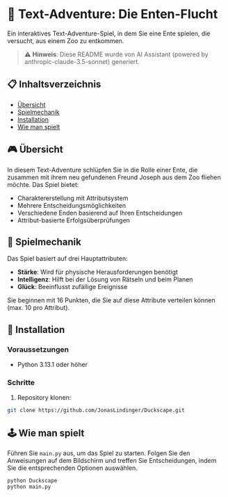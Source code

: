 # 🦆 Text-Adventure: Die Enten-Flucht

Ein interaktives Text-Adventure-Spiel, in dem Sie eine Ente spielen, die versucht, aus einem Zoo zu entkommen.

> ⚠️ **Hinweis**: Diese README wurde von AI Assistant (powered by anthropic-claude-3.5-sonnet) generiert.

## 📋 Inhaltsverzeichnis

- [Übersicht](#übersicht)
- [Spielmechanik](#spielmechanik)
- [Installation](#installation)
- [Wie man spielt](#wie-man-spielt)

## 🎮 Übersicht

In diesem Text-Adventure schlüpfen Sie in die Rolle einer Ente, die zusammen mit ihrem neu gefundenen Freund Joseph aus dem Zoo fliehen möchte. Das Spiel bietet:

- Charaktererstellung mit Attributsystem
- Mehrere Entscheidungsmöglichkeiten
- Verschiedene Enden basierend auf Ihren Entscheidungen
- Attribut-basierte Erfolgsüberprüfungen

## 🎲 Spielmechanik

Das Spiel basiert auf drei Hauptattributen:
- **Stärke**: Wird für physische Herausforderungen benötigt
- **Intelligenz**: Hilft bei der Lösung von Rätseln und beim Planen
- **Glück**: Beeinflusst zufällige Ereignisse

Sie beginnen mit 16 Punkten, die Sie auf diese Attribute verteilen können (max. 10 pro Attribut).

## 💾 Installation

### Voraussetzungen
- Python 3.13.1 oder höher

### Schritte

1. Repository klonen:
```bash
git clone https://github.com/JonasLindinger/Duckscape.git
```

## 🕹️ Wie man spielt

Führen Sie `main.py` aus, um das Spiel zu starten. Folgen Sie den Anweisungen auf dem Bildschirm und treffen Sie Entscheidungen, indem Sie die entsprechenden Optionen auswählen.

```
python Duckscape
python main.py
```
